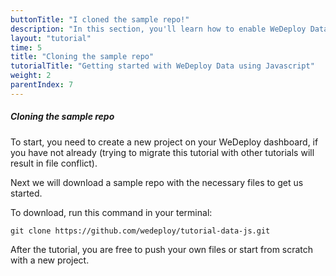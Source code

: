 ```yaml
---
buttonTitle: "I cloned the sample repo!"
description: "In this section, you'll learn how to enable WeDeploy Data on your application."
layout: "tutorial"
time: 5
title: "Cloning the sample repo"
tutorialTitle: "Getting started with WeDeploy Data using Javascript"
weight: 2
parentIndex: 7
---
```


##### Cloning the sample repo

To start, you need to create a new project on your WeDeploy dashboard, if you have not already (trying to migrate this tutorial with other tutorials will result in file conflict). 

Next we will download a sample repo with the necessary files to get us started.

To download, run this command in your terminal:

```
git clone https://github.com/wedeploy/tutorial-data-js.git
```

After the tutorial, you are free to push your own files or start from scratch with a new project.